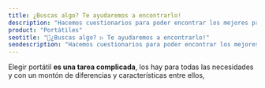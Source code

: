 ```yaml
---
title: ¿Buscas algo? Te ayudaremos a encontrarlo!
description: "Hacemos cuestionarios para poder encontrar los mejores productos para cada persona, así aseguramos siempre encontrar el producto ideal para cada persona."
product: "Portátiles"
seotitle: "🥇¿Buscas algo? ▷ Te ayudaremos a encontrarlo!"
seodescription: "Hacemos cuestionarios para poder encontrar los mejores productos para cada persona, así aseguramos siempre encontrar el producto ideal para cada persona."
---
```


Elegir portátil **es una tarea complicada**, los hay para todas las necesidades y con un montón de diferencias y características entre ellos,
